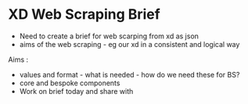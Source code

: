 # XD Web Scraping Brief

- Need to create a brief for web scarping from xd as json
-   aims of the web scraping - eg our xd in a consistent and logical way

Aims :

-   values and format - what is needed - how do we need these for BS?
-   core and bespoke components
- Work on brief today and share with
